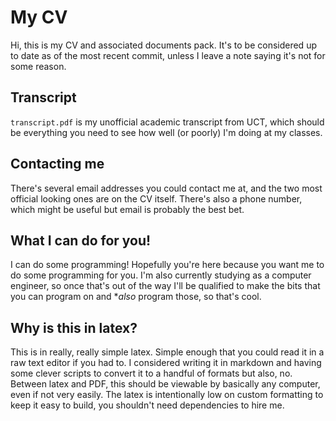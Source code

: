 # My CV
Hi, this is my CV and associated documents pack. It's to be considered up to
date as of the most recent commit, unless I leave a note saying it's not for
some reason.

## Transcript
`transcript.pdf` is my unofficial academic transcript from UCT, which should be
everything you need to see how well (or poorly) I'm doing at my classes.

## Contacting me
There's several email addresses you could contact me at, and the two most
official looking ones are on the CV itself. There's also a phone number, which
might be useful but email is probably the best bet.

## What I can do for you!
I can do some programming! Hopefully you're here because you want me to do some
programming for you. I'm also currently studying as a computer engineer, so once
that's out of the way I'll be qualified to make the bits that you can program on
and *_also_ program those, so that's cool.

## Why is this in latex?
This is in really, really simple latex. Simple enough that you could read it in
a raw text editor if you had to. I considered writing it in markdown and having
some clever scripts to convert it to a handful of formats but also, no. Between
latex and PDF, this should be viewable by basically any computer, even if not
very easily. The latex is intentionally low on custom formatting to keep it easy
to build, you shouldn't need dependencies to hire me.

